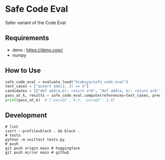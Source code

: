 # Safe Code Eval
Safer variant of the Code Eval

## Requirements
- deno : https://deno.com/
- numpy

## How to Use
```python
safe_code_eval = evaluate.load("ktakuya/safe_code_eval")
test_cases = ["assert add(2, 3) == 5"]
candidates = [["def add(a,b): return a*b", "def add(a, b): return a+b"]]
pass_at_k, results = safe_code_eval.compute(references=test_cases, predictions=candidates, k=[1, 2])
print(pass_at_k)  # {'pass@1': 0.5, 'pass@2': 1.0}
```

## Development
```Shell
# lint
isort --profile=black . && black .
# tests
python -m unittest tests.py
# push
git push origin main # huggingface
git push mirror main # github
```
